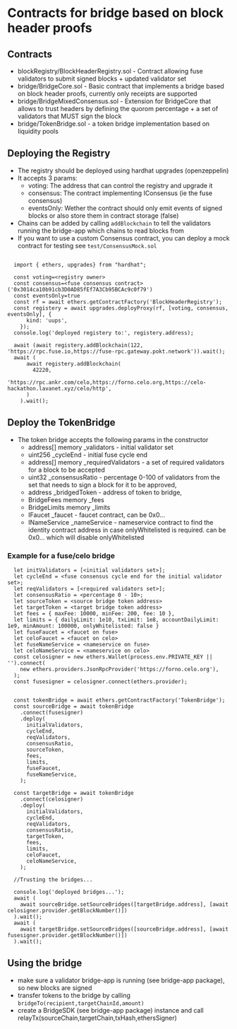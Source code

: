 # Contracts for bridge based on block header proofs

## Contracts

- blockRegistry/BlockHeaderRegistry.sol - Contract allowing fuse validators to submit signed blocks + updated validator set
- bridge/BridgeCore.sol - Basic contract that implements a bridge based on block header proofs, currently only receipts are supported
- bridge/BridgeMixedConsensus.sol - Extension for BridgeCore that allows to trust headers by defining the quorom percentage + a set of validators that MUST sign the block
- bridge/TokenBridge.sol - a token bridge implementation based on liquidity pools

## Deploying the Registry

- The registry should be deployed using hardhat upgrades (openzeppelin)
- It accepts 3 params:
  - voting: The address that can control the registry and upgrade it
  - consensus: The contract implementing IConsensus (ie the fuse consensus)
  - eventsOnly: Wether the contract should only emit events of signed blocks or also store them in contract storage (false)
- Chains can be added by calling `addBlockchain` to tell the validators running the bridge-app which chains to read blocks from
- If you want to use a custom Consensus contract, you can deploy a mock contract for testing see `test/ConsensusMock.sol`

```

  import { ethers, upgrades} from "hardhat";

  const voting=<registry owner>
  const consensus=<fuse consensus contract> ('0x3014ca10b91cb3D0AD85fEf7A3Cb95BCAc9c0f79')
  const eventsOnly=true
  const rf = await ethers.getContractFactory('BlockHeaderRegistry');
  const registery = await upgrades.deployProxy(rf, [voting, consensus, eventsOnly], {
      kind: 'uups',
    });
  console.log('deployed registery to:', registery.address);

  await (await registery.addBlockchain(122, 'https://rpc.fuse.io,https://fuse-rpc.gateway.pokt.network')).wait();
  await (
      await registery.addBlockchain(
        42220,
        'https://rpc.ankr.com/celo,https://forno.celo.org,https://celo-hackathon.lavanet.xyz/celo/http',
      )
    ).wait();
```

## Deploy the TokenBridge

- The token bridge accepts the following params in the constructor
  - address[] memory \_validators - initial validator set
  - uint256 \_cycleEnd - initial fuse cycle end
  - address[] memory \_requiredValidators - a set of required validators for a block to be accepted
  - uint32 \_consensusRatio - percentage 0-100 of validators from the set that needs to sign a block for it to be approved,
  - address \_bridgedToken - address of token to bridge,
  - BridgeFees memory \_fees
  - BridgeLimits memory \_limits
  - IFaucet \_faucet - faucet contract, can be 0x0...
  - INameService \_nameService - nameservice contract to find the identity contract address in case onlyWhitelisted is required. can be 0x0... which will disable onlyWhitelisted

### Example for a fuse/celo bridge

```
  let initValidators = [<initial validators set>];
  let cycleEnd = <fuse consensus cycle end for the initial validator set>;
  let reqValidators = [<required validators set>];
  let consensusRatio = <percentage 0 - 10>;
  let sourceToken = <source bridge token address>
  let targetToken = <target bridge token address>
  let fees = { maxFee: 10000, minFee: 200, fee: 10 },
  let limits = { dailyLimit: 1e10, txLimit: 1e8, accountDailyLimit: 1e9, minAmount: 100000, onlyWhitelisted: false }
  let fuseFaucet = <faucet on fuse>
  let celoFaucet = <faucet on celo>
  let fuseNameService = <nameservice on fuse>
  let celoNameService = <nameservice on celo>
  const celosigner = new ethers.Wallet(process.env.PRIVATE_KEY || '').connect(
    new ethers.providers.JsonRpcProvider('https://forno.celo.org'),
  );
  const fusesigner = celosigner.connect(ethers.provider);


  const tokenBridge = await ethers.getContractFactory('TokenBridge');
  const sourceBridge = await tokenBridge
    .connect(fusesigner)
    .deploy(
      initialValidators,
      cycleEnd,
      reqValidators,
      consensusRatio,
      sourceToken,
      fees,
      limits,
      fuseFaucet,
      fuseNameService,
    );

  const targetBridge = await tokenBridge
    .connect(celosigner)
    .deploy(
      initialValidators,
      cycleEnd,
      reqValidators,
      consensusRatio,
      targetToken,
      fees,
      limits,
      celoFaucet,
      celoNameService,
    );

  //Trusting the bridges...

  console.log('deployed bridges...');
  await (
    await sourceBridge.setSourceBridges([targetBridge.address], [await celosigner.provider.getBlockNumber()])
  ).wait();
  await (
    await targetBridge.setSourceBridges([sourceBridge.address], [await fusesigner.provider.getBlockNumber()])
  ).wait();
```

## Using the bridge

- make sure a validator bridge-app is running (see bridge-app package), so new blocks are signed
- transfer tokens to the bridge by calling `bridgeTo(recipient,targetChainId,amount)`
- create a BridgeSDK (see bridge-app package) instance and call relayTx(sourceChain,targetChain,txHash,ethersSigner)
